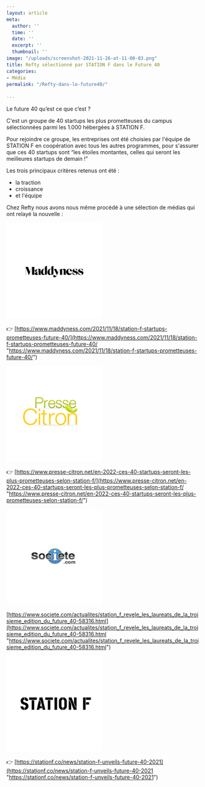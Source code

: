 ```yaml
---
layout: article
meta:
  author: ''
  time: ''
  date: ''
  excerpt: ''
  thumbnail: ''
image: "/uploads/screenshot-2021-11-26-at-11-00-03.png"
title: Refty sélectionné par STATION F dans le Future 40
categories:
- Média
permalink: "/Refty-dans-le-future40/"

---
```

Le future 40 qu’est ce que c’est ?

C'est un groupe de 40 startups les plus prometteuses du campus sélectionnées parmi les 1.000 hébergées à STATION F.

Pour rejoindre ce groupe, les entreprises ont été choisies par l'équipe de STATION F en coopération avec tous les autres programmes, pour s'assurer que ces 40 startups sont “les étoiles montantes, celles qui seront les meilleures startups de demain !”

Les trois principaux critères retenus ont été :

* la traction
* croissance
* et l'équipe

Chez Refty nous avons nous même procédé à une sélection de médias qui ont relayé la nouvelle :

![](/uploads/sans-titre-3.png)

👉 [https://www.maddyness.com/2021/11/18/station-f-startups-prometteuses-future-40/](https://www.maddyness.com/2021/11/18/station-f-startups-prometteuses-future-40/ "https://www.maddyness.com/2021/11/18/station-f-startups-prometteuses-future-40/")

![](/uploads/sans-titre-4.png)

👉 [https://www.presse-citron.net/en-2022-ces-40-startups-seront-les-plus-prometteuses-selon-station-f/](https://www.presse-citron.net/en-2022-ces-40-startups-seront-les-plus-prometteuses-selon-station-f/ "https://www.presse-citron.net/en-2022-ces-40-startups-seront-les-plus-prometteuses-selon-station-f/")

![](/uploads/sans-titre-5.png)

[https://www.societe.com/actualites/station_f_revele_les_laureats_de_la_troisieme_edition_du_future_40-58316.html](https://www.societe.com/actualites/station_f_revele_les_laureats_de_la_troisieme_edition_du_future_40-58316.html "https://www.societe.com/actualites/station_f_revele_les_laureats_de_la_troisieme_edition_du_future_40-58316.html")

![](/uploads/sans-titre-2.png)

👉 [https://stationf.co/news/station-f-unveils-future-40-2021](https://stationf.co/news/station-f-unveils-future-40-2021 "https://stationf.co/news/station-f-unveils-future-40-2021")